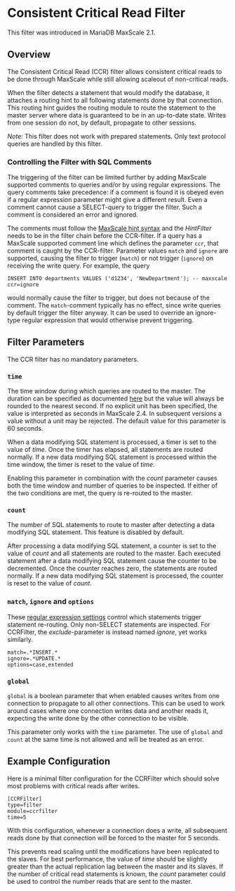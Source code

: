 # Consistent Critical Read Filter

This filter was introduced in MariaDB MaxScale 2.1.

## Overview

The Consistent Critical Read (CCR) filter allows consistent critical reads to be
done through MaxScale while still allowing scaleout of non-critical reads.

When the filter detects a statement that would modify the database, it attaches
a routing hint to all following statements done by that connection. This routing
hint guides the routing module to route the statement to the master server where
data is guaranteed to be in an up-to-date state. Writes from one session do not,
by default, propagate to other sessions.

*Note:* This filter does not work with prepared statements. Only text protocol
 queries are handled by this filter.

### Controlling the Filter with SQL Comments

The triggering of the filter can be limited further by adding MaxScale supported
comments to queries and/or by using regular expressions. The query comments take
precedence: if a comment is found it is obeyed even if a regular expression
parameter might give a different result. Even a comment cannot cause a
SELECT-query to trigger the filter. Such a comment is considered an error and
ignored.

The comments must follow the [MaxScale hint syntax](../Reference/Hint-Syntax.md)
and the *HintFilter* needs to be in the filter chain before the CCR-filter. If a
query has a MaxScale supported comment line which defines the parameter `ccr`,
that comment is caught by the  CCR-filter. Parameter values `match` and `ignore`
are supported, causing the filter to trigger (`match`) or not trigger (`ignore`)
on receiving the write query. For example, the query
```
INSERT INTO departments VALUES ('d1234', 'NewDepartment'); -- maxscale ccr=ignore
```
would normally cause the filter to trigger, but does not because of the
comment. The `match`-comment typically has no effect, since write queries by
default trigger the filter anyway. It can be used to override an ignore-type
regular expression that would otherwise prevent triggering.

## Filter Parameters

The CCR filter has no mandatory parameters.

### `time`

The time window during which queries are routed to the master. The duration
can be specified as documented
[here](../Getting-Started/Configuration-Guide.md#durations)
but the value  will always be rounded to the nearest second.
If no explicit unit has been specified, the value is interpreted as seconds
in MaxScale 2.4. In subsequent versions a value without a unit may be rejected.
The default value for this parameter is 60 seconds.

When a data modifying SQL statement is processed, a timer is set to the value of
_time_. Once the timer has elapsed, all statements are routed normally. If a new
data modifying SQL statement is processed within the time window, the timer is
reset to the value of _time_.

Enabling this parameter in combination with the _count_ parameter causes both
the time window and number of queries to be inspected. If either of the two
conditions are met, the query is re-routed to the master.

### `count`

The number of SQL statements to route to master after detecting a data modifying
SQL statement. This feature is disabled by default.

After processing a data modifying SQL statement, a counter is set to the value
of _count_ and all statements are routed to the master. Each executed statement
after a data modifying SQL statement cause the counter to be decremented. Once
the counter reaches zero, the statements are routed normally. If a new data
modifying SQL statement is processed, the counter is reset to the value of
_count_.

### `match`, `ignore` and `options`

These [regular expression settings](../Getting-Started/Configuration-Guide.md#standard-regular-expression-settings-for-filters)
control which statements trigger statement re-routing. Only non-SELECT statements are
inspected. For CCRFilter, the *exclude*-parameter is instead named *ignore*, yet works
similarly.

```
match=.*INSERT.*
ignore=.*UPDATE.*
options=case,extended
```

### `global`

`global` is a boolean parameter that when enabled causes writes from one
connection to propagate to all other connections. This can be used to work
around cases where one connection writes data and another reads it, expecting
the write done by the other connection to be visible.

This parameter only works with the `time` parameter. The use of `global` and
`count` at the same time is not allowed and will be treated as an error.

## Example Configuration

Here is a minimal filter configuration for the CCRFilter which should solve most
problems with critical reads after writes.

```
[CCRFilter]
type=filter
module=ccrfilter
time=5
```

With this configuration, whenever a connection does a write, all subsequent
reads done by that connection will be forced to the master for 5 seconds.

This prevents read scaling until the modifications have been replicated to the
slaves. For best performance, the value of _time_ should be slightly greater
than the actual replication lag between the master and its slaves. If the number
of critical read statements is known, the _count_ parameter could be used to
control the number reads that are sent to the master.
